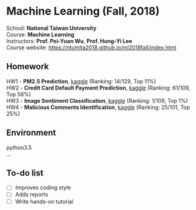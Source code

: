 # Machine Learning (Fall, 2018)
School: **National Taiwan University** <br>
Course: **Machine Learning** <br>
Instructors: **Prof. Pei-Yuan Wu**, **Prof. Hung-Yi Lee** <br>
Course website: https://ntumlta2018.github.io/ml2018fall/index.html<br>

## Homework
HW1 - **PM2.5 Prediction**, [kaggle](https://www.kaggle.com/c/ml2018fall-hw1/leaderboard) (Ranking: 14/129, Top 11%)<br>
HW2 - **Credit Card Default Payment Prediction**, [kaggle](https://www.kaggle.com/c/ml2018fall-hw2/leaderboard) (Ranking: 61/109, Top 56%)<br>
HW3 - **Image Sentiment Classification**, [kaggle](https://www.kaggle.com/c/ml2018fall-hw3/leaderboard) (Ranking: 1/109, Top 1%)<br>
HW4 - **Malicious Comments Identification**, [kaggle](https://www.kaggle.com/c/ml2018fall-hw4/leaderboard) (Ranking: 25/101, Top 25%)<br>

## Environment
python3.5 <br>
...

## To-do list
- [ ] Improves coding style
- [ ] Adds reports
- [ ] Write hands-on tutorial
